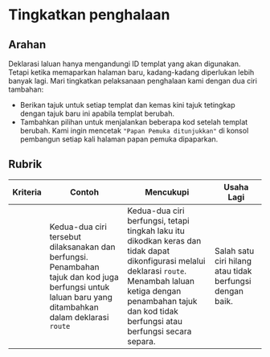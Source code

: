 # Tingkatkan penghalaan

## Arahan

Deklarasi laluan hanya mengandungi ID templat yang akan digunakan. Tetapi ketika memaparkan halaman baru, kadang-kadang diperlukan lebih banyak lagi. Mari tingkatkan pelaksanaan penghalaan kami dengan dua ciri tambahan:

- Berikan tajuk untuk setiap templat dan kemas kini tajuk tetingkap dengan tajuk baru ini apabila templat berubah.
- Tambahkan pilihan untuk menjalankan beberapa kod setelah templat berubah. Kami ingin mencetak `"Papan Pemuka ditunjukkan"` di konsol pembangun setiap kali halaman papan pemuka dipaparkan.

## Rubrik

| Kriteria | Contoh                                                                                                                                                 | Mencukupi                                                                                                                                                                                                                      | Usaha Lagi                                               |
| -------- | ------------------------------------------------------------------------------------------------------------------------------------------------------ | ------------------------------------------------------------------------------------------------------------------------------------------------------------------------------------------------------------------------------ | -------------------------------------------------------- |
|          | Kedua-dua ciri tersebut dilaksanakan dan berfungsi. Penambahan tajuk dan kod juga berfungsi untuk laluan baru yang ditambahkan dalam deklarasi `route` | Kedua-dua ciri berfungsi, tetapi tingkah laku itu dikodkan keras dan tidak dapat dikonfigurasi melalui deklarasi `route`. Menambah laluan ketiga dengan penambahan tajuk dan kod tidak berfungsi atau berfungsi secara separa. | Salah satu ciri hilang atau tidak berfungsi dengan baik. |
